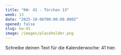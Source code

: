 ```yaml
---
title: "KW: 41 - Türchen 13"
week: 13
date: "2025-10-06T00:00:00.000Z"
opened: false
slug: kw-41
image: /images/placeholder.png
---
```


Schreibe deinen Text für die Kalenderwoche: 41 hier.
